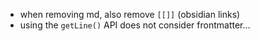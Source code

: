 * when removing md, also remove `[[]]` (obsidian links)
* using the `getLine()` API does not consider frontmatter...